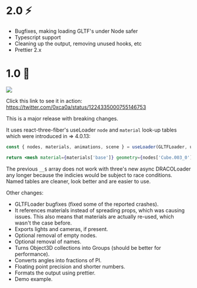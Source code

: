 # 2.0 ⚡️

- Bugfixes, making loading GLTF's under Node safer
- Typescript support
- Cleaning up the output, removing unused hooks, etc
- Prettier 2.x

# 1.0 🎉

![](https://i.imgur.com/ZB4uUaz.png)

Click this link to see it in action: https://twitter.com/0xca0a/status/1224335000755146753

This is a major release with breaking changes.

It uses react-three-fiber's useLoader `node` and `material` look-up tables which were introduced in => 4.0.13:

```jsx
const { nodes, materials, animations, scene } = useLoader(GLTFLoader, url)

return <mesh material={materials['base']} geometry={nodes['Cube.003_0'].geometry} />
```

The previous `__$` array does not work with three's new async DRACOLoader any longer because the indicies would be subject to race conditions. Named tables are cleaner, look better and are easier to use.

Other changes:

- GLTFLoader bugfixes (fixed some of the reported crashes).
- It references materials instead of spreading props, which was causing issues. This also means that materials are actually re-used, which wasn't the case before.
- Exports lights and cameras, if present.
- Optional removal of empty nodes.
- Optional removal of names.
- Turns Object3D collections into Groups (should be better for performance).
- Converts angles into fractions of PI.
- Floating point precision and shorter numbers.
- Formats the output using prettier.
- Demo example.

